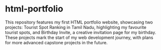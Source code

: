 # html-portfolio
This repository features my first HTML portfolio website, showcasing two projects: Tourist Spot Ranking in Tamil Nadu, highlighting my favourite tourist spots, and Birthday Invite, a creative invitation page for my birthday. These projects mark the start of my web development journey, with plans for more advanced capstone projects in the future.
